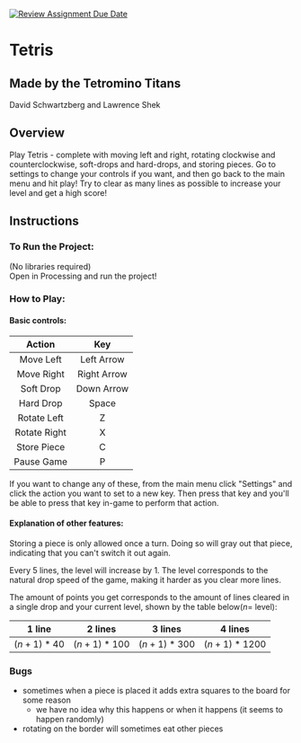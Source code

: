 [![Review Assignment Due Date](https://classroom.github.com/assets/deadline-readme-button-24ddc0f5d75046c5622901739e7c5dd533143b0c8e959d652212380cedb1ea36.svg)](https://classroom.github.com/a/syDSSnTt)
# Tetris

## Made by the Tetromino Titans 
David Schwartzberg and Lawrence Shek

## Overview
Play Tetris - complete with moving left and right, rotating clockwise and counterclockwise, soft-drops and hard-drops, and storing pieces. Go to settings to change your controls if you want, and then go back to the main menu and hit play! Try to clear as many lines as possible to increase your level and get a high score!

## Instructions

### To Run the Project: 
(No libraries required) <br>
Open in Processing and run the project!

### How to Play:

#### Basic controls:
| Action | Key |
|:------:|:---:|
| Move Left | Left Arrow |
| Move Right | Right Arrow |
| Soft Drop | Down Arrow |
| Hard Drop | Space |
| Rotate Left | Z |
| Rotate Right | X |
| Store Piece | C |
| Pause Game | P | 

If you want to change any of these, from the main menu click "Settings" and click the action you want to set to a new key. Then press that key and you'll be able to press that key in-game to perform that action. <br>

#### Explanation of other features: 
Storing a piece is only allowed once a turn. Doing so will gray out that piece, indicating that you can't switch it out again. <br>

Every 5 lines, the level will increase by 1. The level corresponds to the natural drop speed of the game, making it harder as you clear more lines. <br>

The amount of points you get corresponds to the amount of lines cleared in a single drop and your current level, shown by the table below($n=$ level): <br>

| 1 line | 2 lines | 3 lines | 4 lines |
|:------:|:-------:|:-------:|:-------:|
|$(n+1)*40$|$(n+1)*100$|$(n+1)*300$|$(n+1)*1200$|


### Bugs
- sometimes when a piece is placed it adds extra squares to the board for some reason
  - we have no idea why this happens or when it happens (it seems to happen randomly)
- rotating on the border will sometimes eat other pieces  
